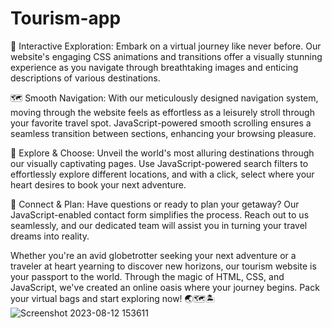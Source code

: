 # Tourism-app

🌆 Interactive Exploration: Embark on a virtual journey like never before. Our website's engaging CSS animations and transitions offer a visually stunning experience as you navigate through breathtaking images and enticing descriptions of various destinations.

🗺️ Smooth Navigation: With our meticulously designed navigation system, moving through the website feels as effortless as a leisurely stroll through your favorite travel spot. JavaScript-powered smooth scrolling ensures a seamless transition between sections, enhancing your browsing pleasure.

🌟 Explore & Choose: Unveil the world's most alluring destinations through our visually captivating pages. Use JavaScript-powered search filters to effortlessly explore different locations, and with a click, select where your heart desires to book your next adventure.

📝 Connect & Plan: Have questions or ready to plan your getaway? Our JavaScript-enabled contact form simplifies the process. Reach out to us seamlessly, and our dedicated team will assist you in turning your travel dreams into reality.

Whether you're an avid globetrotter seeking your next adventure or a traveler at heart yearning to discover new horizons, our tourism website is your passport to the world. Through the magic of HTML, CSS, and JavaScript, we've created an online oasis where your journey begins. Pack your virtual bags and start exploring now! 🌏🗺️🏝️
![Screenshot 2023-08-12 153611](https://github.com/kunal2507/Tourism-app/assets/110448204/86725e48-ec4b-4344-8417-202374e88e51)
